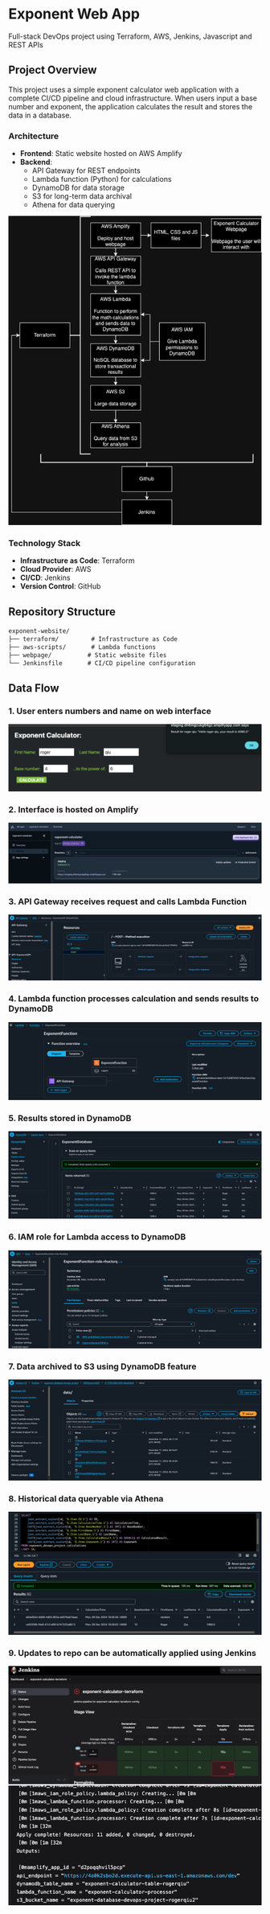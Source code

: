 # Exponent Web App
Full-stack DevOps project using Terraform, AWS, Jenkins, Javascript and REST APIs

## Project Overview
This project uses a simple exponent calculator web application with a complete CI/CD pipeline and cloud infrastructure. When users input a base number and exponent, the application calculates the result and stores the data in a database.

### Architecture
- **Frontend**: Static website hosted on AWS Amplify
- **Backend**: 
  - API Gateway for REST endpoints
  - Lambda function (Python) for calculations
  - DynamoDB for data storage
  - S3 for long-term data archival
  - Athena for data querying

![pics/diagram.png](pics/diagram.png)

### Technology Stack
- **Infrastructure as Code**: Terraform
- **Cloud Provider**: AWS
- **CI/CD**: Jenkins
- **Version Control**: GitHub

## Repository Structure
```
exponent-website/
├── terraform/         # Infrastructure as Code
├── aws-scripts/       # Lambda functions
├── webpage/          # Static website files
└── Jenkinsfile       # CI/CD pipeline configuration
```

## Data Flow
### 1. User enters numbers and name on web interface
![alt text](pics/exponent-webpage.png)

### 2. Interface is hosted on Amplify
![alt text](pics/amplify.png)

### 3. API Gateway receives request and calls Lambda Function
![alt text](pics/api-gateway.png)

### 4. Lambda function processes calculation and sends results to DynamoDB
![alt text](pics/lambda-function.png)

### 5. Results stored in DynamoDB
![alt text](pics/dynamodb-query.png)

### 6. IAM role for Lambda access to DynamoDB
![alt text](pics/iam-role.png)

### 7. Data archived to S3 using DynamoDB feature
![alt text](pics/s3-bucket.png)

### 8. Historical data queryable via Athena
![alt text](pics/athena-query.png)

### 9. Updates to repo can be automatically applied using Jenkins
![alt text](pics/jenkins-console.png)
![alt text](pics/jenkins-output.png)